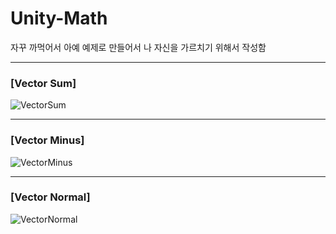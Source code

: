 # Unity-Math
자꾸 까먹어서 아예 예제로 만들어서 나 자신을 가르치기 위해서 작성함

---

### [Vector Sum]
![VectorSum](https://user-images.githubusercontent.com/51020780/133258048-f4db003d-42c2-4969-8955-69b7933b5eaa.gif)

---

### [Vector Minus]
![VectorMinus](https://user-images.githubusercontent.com/51020780/133258040-fd508480-4bc0-4035-8075-448c5e071d1c.gif)

---

### [Vector Normal]
![VectorNormal](https://user-images.githubusercontent.com/51020780/133258045-d32b4e9c-5ea4-4762-9bb7-d6c07563a6fa.gif)

